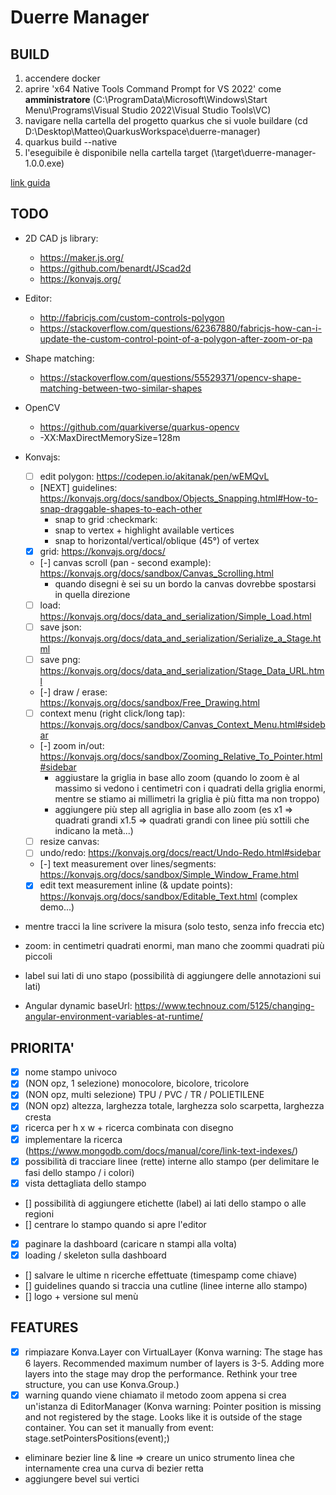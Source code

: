 # Duerre Manager


## BUILD
1. accendere docker
2. aprire 'x64 Native Tools Command Prompt for VS 2022' come **amministratore** (C:\ProgramData\Microsoft\Windows\Start Menu\Programs\Visual Studio 2022\Visual Studio Tools\VC)
3. navigare nella cartella del progetto quarkus che si vuole buildare (cd D:\Desktop\Matteo\QuarkusWorkspace\duerre-manager)
4. quarkus build --native
5. l'eseguibile è disponibile nella cartella target (\target\duerre-manager-1.0.0.exe)

[link guida](https://quarkus.io/guides/building-native-image#producing-a-native-executable)

## TODO

- 2D CAD js library:
    - https://maker.js.org/
    - https://github.com/benardt/JScad2d
    - https://konvajs.org/

- Editor:
    - http://fabricjs.com/custom-controls-polygon
    - https://stackoverflow.com/questions/62367880/fabricjs-how-can-i-update-the-custom-control-point-of-a-polygon-after-zoom-or-pa

- Shape matching:
    - https://stackoverflow.com/questions/55529371/opencv-shape-matching-between-two-similar-shapes

- OpenCV
    - https://github.com/quarkiverse/quarkus-opencv
    - -XX:MaxDirectMemorySize=128m

- Konvajs:
    - [ ] edit polygon: https://codepen.io/akitanak/pen/wEMQvL
    - [NEXT] guidelines: https://konvajs.org/docs/sandbox/Objects_Snapping.html#How-to-snap-draggable-shapes-to-each-other
        - snap to grid :checkmark:
        - snap to vertex + highlight available vertices
        - snap to horizontal/vertical/oblique (45°) of vertex
    - [x] grid: https://konvajs.org/docs/
    - [-] canvas scroll (pan - second example): https://konvajs.org/docs/sandbox/Canvas_Scrolling.html
        - quando disegni è sei su un bordo la canvas dovrebbe spostarsi in quella direzione
    - [ ] load: https://konvajs.org/docs/data_and_serialization/Simple_Load.html
    - [ ] save json: https://konvajs.org/docs/data_and_serialization/Serialize_a_Stage.html
    - [ ] save png: https://konvajs.org/docs/data_and_serialization/Stage_Data_URL.html
    - [-] draw / erase: https://konvajs.org/docs/sandbox/Free_Drawing.html
    - [ ] context menu (right click/long tap): https://konvajs.org/docs/sandbox/Canvas_Context_Menu.html#sidebar
    - [-] zoom in/out: https://konvajs.org/docs/sandbox/Zooming_Relative_To_Pointer.html#sidebar
        - aggiustare la griglia in base allo zoom (quando lo zoom è al massimo si vedono i centimetri con i quadrati della griglia enormi, mentre se stiamo ai millimetri la griglia è più fitta ma non troppo)
        - aggiungere più step all agriglia in base allo zoom (es x1 => quadrati grandi x1.5 => quadrati grandi con linee più sottili che indicano la metà...)
    - [ ] resize canvas:
    - [ ] undo/redo: https://konvajs.org/docs/react/Undo-Redo.html#sidebar
    - [-] text measurement over lines/segments: https://konvajs.org/docs/sandbox/Simple_Window_Frame.html 
    - [x] edit text measurement inline (& update points): https://konvajs.org/docs/sandbox/Editable_Text.html (complex demo...)

- mentre tracci la line scrivere la misura (solo testo, senza info freccia etc)
- zoom: in centimetri quadrati enormi, man mano che zoommi quadrati più piccoli
- label sui lati di uno stapo (possibilità di aggiungere delle annotazioni sui lati)

- Angular dynamic baseUrl: https://www.technouz.com/5125/changing-angular-environment-variables-at-runtime/


## PRIORITA'
- [x] nome stampo univoco
- [x] (NON opz, 1 selezione) monocolore, bicolore, tricolore
- [x] (NON opz, multi selezione) TPU / PVC / TR / POLIETILENE
- [x] (NON opz) altezza, larghezza totale, larghezza solo scarpetta, larghezza cresta
- [x] ricerca per h x w + ricerca combinata con disegno
- [x] implementare la ricerca (https://www.mongodb.com/docs/manual/core/link-text-indexes/)
- [x] possibilità di tracciare linee (rette) interne allo stampo (per delimitare le fasi dello stampo / i colori)
- [x] vista dettagliata dello stampo
- [] possibilità di aggiungere etichette (label) ai lati dello stampo o alle regioni 
- [] centrare lo stampo quando si apre l'editor
- [x] paginare la dashboard (caricare n stampi alla volta)
- [x] loading / skeleton sulla dashboard
- [] salvare le ultime n ricerche effettuate (timespamp come chiave)
- [] guidelines quando si traccia una cutline (linee interne allo stampo)
- [] logo + versione sul menù

## FEATURES
- [x] rimpiazare Konva.Layer con VirtualLayer (Konva warning: The stage has 6 layers. Recommended maximum number of layers is 3-5. Adding more layers into the stage may drop the performance. Rethink your tree structure, you can use Konva.Group.)
- [x] warning quando viene chiamato il metodo zoom appena si crea un'istanza di EditorManager (Konva warning: Pointer position is missing and not registered by the stage. Looks like it is outside of the stage container. You can set it manually from event: stage.setPointersPositions(event);)
- eliminare bezier line & line => creare un unico strumento linea che internamente crea una curva di bezier retta
- aggiungere bevel sui vertici

